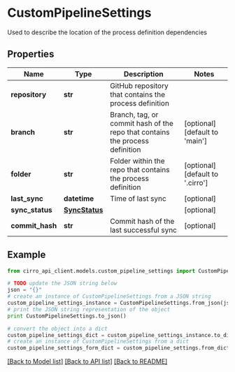 # CustomPipelineSettings

Used to describe the location of the process definition dependencies

## Properties

Name | Type | Description | Notes
------------ | ------------- | ------------- | -------------
**repository** | **str** | GitHub repository that contains the process definition | 
**branch** | **str** | Branch, tag, or commit hash of the repo that contains the process definition | [optional] [default to 'main']
**folder** | **str** | Folder within the repo that contains the process definition | [optional] [default to '.cirro']
**last_sync** | **datetime** | Time of last sync | [optional] 
**sync_status** | [**SyncStatus**](SyncStatus.md) |  | [optional] 
**commit_hash** | **str** | Commit hash of the last successful sync | [optional] 

## Example

```python
from cirro_api_client.models.custom_pipeline_settings import CustomPipelineSettings

# TODO update the JSON string below
json = "{}"
# create an instance of CustomPipelineSettings from a JSON string
custom_pipeline_settings_instance = CustomPipelineSettings.from_json(json)
# print the JSON string representation of the object
print CustomPipelineSettings.to_json()

# convert the object into a dict
custom_pipeline_settings_dict = custom_pipeline_settings_instance.to_dict()
# create an instance of CustomPipelineSettings from a dict
custom_pipeline_settings_form_dict = custom_pipeline_settings.from_dict(custom_pipeline_settings_dict)
```
[[Back to Model list]](../README.md#documentation-for-models) [[Back to API list]](../README.md#documentation-for-api-endpoints) [[Back to README]](../README.md)


